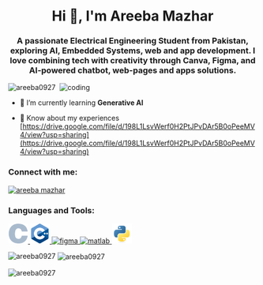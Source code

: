 <h1 align="center">Hi 👋, I'm Areeba Mazhar</h1>
<h3 align="center">A passionate Electrical Engineering Student from Pakistan, exploring AI, Embedded Systems, web and app development. I love combining tech with creativity through Canva, Figma, and AI-powered chatbot, web-pages and apps solutions.</h3>

<img align="right" alt="coding" width="400" src="https://www.byteuprise.com/_next/image?url=%2Fsoft.webp&w=1920&q=75">

<p align="left"> <img src="https://komarev.com/ghpvc/?username=areeba0927&label=Profile%20views&color=0e75b6&style=flat" alt="areeba0927" /> </p>

- 🌱 I’m currently learning **Generative AI**

- 📄 Know about my experiences [https://drive.google.com/file/d/198L1LsvWerf0H2PtJPvDAr5B0oPeeMV4/view?usp=sharing](https://drive.google.com/file/d/198L1LsvWerf0H2PtJPvDAr5B0oPeeMV4/view?usp=sharing)

<h3 align="left">Connect with me:</h3>
<p align="left">
<a href="https://linkedin.com/in/areeba mazhar" target="blank"><img align="center" src="https://raw.githubusercontent.com/rahuldkjain/github-profile-readme-generator/master/src/images/icons/Social/linked-in-alt.svg" alt="areeba mazhar" height="30" width="40" /></a>
</p>

<h3 align="left">Languages and Tools:</h3>
<p align="left"> <a href="https://www.cprogramming.com/" target="_blank" rel="noreferrer"> <img src="https://raw.githubusercontent.com/devicons/devicon/master/icons/c/c-original.svg" alt="c" width="40" height="40"/> </a> <a href="https://www.w3schools.com/cpp/" target="_blank" rel="noreferrer"> <img src="https://raw.githubusercontent.com/devicons/devicon/master/icons/cplusplus/cplusplus-original.svg" alt="cplusplus" width="40" height="40"/> </a> <a href="https://www.figma.com/" target="_blank" rel="noreferrer"> <img src="https://www.vectorlogo.zone/logos/figma/figma-icon.svg" alt="figma" width="40" height="40"/> </a> <a href="https://www.mathworks.com/" target="_blank" rel="noreferrer"> <img src="https://upload.wikimedia.org/wikipedia/commons/2/21/Matlab_Logo.png" alt="matlab" width="40" height="40"/> </a> <a href="https://www.python.org" target="_blank" rel="noreferrer"> <img src="https://raw.githubusercontent.com/devicons/devicon/master/icons/python/python-original.svg" alt="python" width="40" height="40"/> </a> </p>

<p><img align="left" src="https://github-readme-stats.vercel.app/api/top-langs?username=areeba0927&show_icons=true&locale=en&layout=compact" alt="areeba0927" /></p>

<p>&nbsp;<img align="center" src="https://github-readme-stats.vercel.app/api?username=areeba0927&show_icons=true&locale=en" alt="areeba0927" /></p>

<p><img align="center" src="https://github-readme-streak-stats.herokuapp.com/?user=areeba0927&" alt="areeba0927" /></p>
